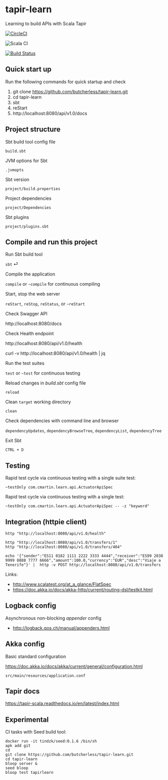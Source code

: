 # tapir-learn 
Learning to build APIs with Scala Tapir

[![CircleCI](https://circleci.com/gh/butcherless/tapir-learn.svg?style=svg)](https://circleci.com/gh/butcherless/tapir-learn)

![Scala CI](https://github.com/butcherless/tapir-learn/workflows/Scala%20CI/badge.svg)

[![Build Status](https://semaphoreci.com/api/v1/butcherless/tapir-learn/branches/master/badge.svg)](https://semaphoreci.com/butcherless/tapir-learn)

## Quick start up

Run the following commands for quick startup and check

1. git clone https://github.com/butcherless/tapir-learn.git
2. cd tapir-learn
3. sbt
4. reStart
5. http://localhost:8080/api/v1.0/docs


## Project structure

Sbt build tool config file

    build.sbt

JVM options for Sbt
    
    .jvmopts

Sbt version
    
    project/build.properties

Project dependencies

    project/Dependencies

Sbt plugins

    project/plugins.sbt


## Compile and run this project

Run Sbt build tool

`sbt` &#9166;

Compile the application 

`compile` or `~compile` for continuous compiling

Start, stop the web server

`reStart`, `reStop`, `reStatus`, or `~reStart`

Check Swagger API

http://localhost:8080/docs

Check Health endpoint

http://localhost:8080/api/v1.0/health

curl -v http://localhost:8080/api/v1.0/health | jq

Run the test suites

`test` or `~test` for continuous testing

Reload changes in _build.sbt_ config file

`reload`

Clean `target` working directory

`clean`

Check dependencies with command line and browser

`dependencyUpdates`, `dependencyBrowseTree`, `dependencyList`, `dependencyTree`

Exit Sbt

`CTRL + D`


## Testing

Rapid test cycle via continuous testing with a single suite test:

    ~testOnly com.cmartin.learn.api.ActuatorApiSpec

Rapid test cycle via continuous testing with a single test:

    ~testOnly com.cmartin.learn.api.ActuatorApiSpec -- -z "keyword"

## Integration (httpie client)

    http "http://localhost:8080/api/v1.0/health"
    
    http "http://localhost:8080/api/v1.0/transfers/1"
    http "http://localhost:8080/api/v1.0/transfers/404"
    
    echo '{"sender":"ES11 0182 1111 2222 3333 4444","receiver":"ES99 2038 9999 8888 7777 6666","amount":100.0,"currency":"EUR","desc":"Viaje a Tenerife"}' |  http -v POST http://localhost:8080/api/v1.0/transfers

Links:

- http://www.scalatest.org/at_a_glance/FlatSpec
- https://doc.akka.io/docs/akka-http/current/routing-dsl/testkit.html

## Logback config

Asynchronous non-blocking _appender_ config

- http://logback.qos.ch/manual/appenders.html

## Akka config

Basic standard configuration

https://doc.akka.io/docs/akka/current/general/configuration.html

    src/main/resources/application.conf

## Tapir docs

https://tapir-scala.readthedocs.io/en/latest/index.html

## Experimental

CI tasks with Seed build tool:

    docker run -it tindzk/seed:0.1.6 /bin/sh
    apk add git
    cd
    git clone https://github.com/butcherless/tapir-learn.git
    cd tapir-learn
    bloop server &
    seed bloop
    bloop test tapirlearn
